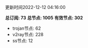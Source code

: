 更新时间2022-12-12 04:16:00

**总订阅: 73**
**总节点: 1005**
**有效节点: 302**
- trojan节点: 62
- v2ray节点: 228
- ss节点: 12
